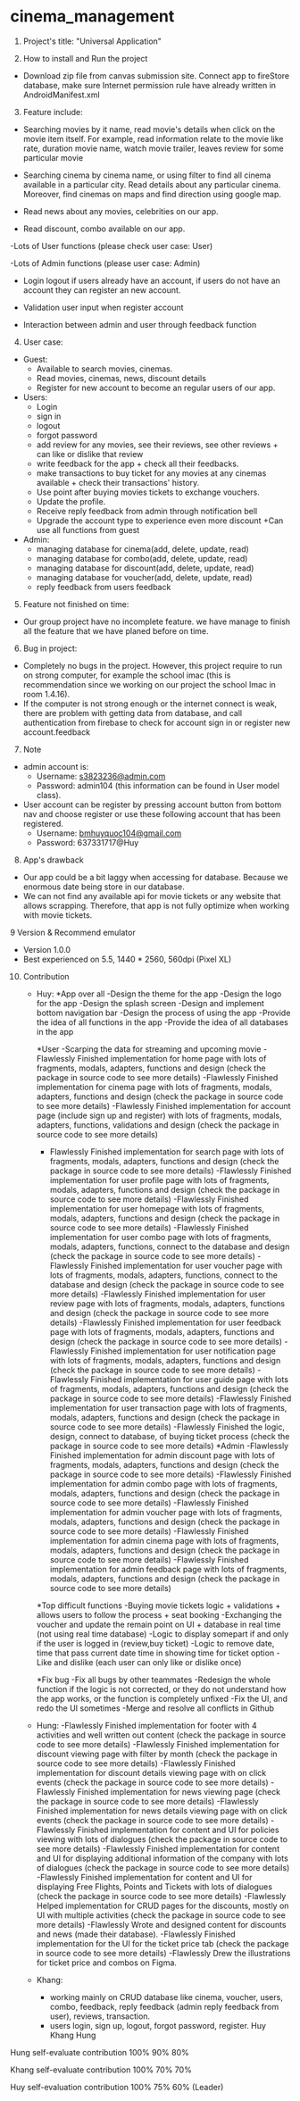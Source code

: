 # cinema_management

1. Project's title: "Universal Application"

2. How to install and Run the project
- Download zip file from canvas submission site. Connect app to fireStore database, make sure Internet permission rule have already written in AndroidManifest.xml

3. Feature include:

- Searching movies by it name, read movie's details when click on the movie item itself. For example, read information relate to the movie like rate, duration movie name, watch movie trailer, leaves review for some particular movie

- Searching cinema by cinema name, or using filter to find all cinema available in a particular city. Read details about any particular cinema. Moreover, find cinemas on maps and find direction using google map.

- Read news about any movies, celebrities on our app.

- Read discount, combo available on our app.

 -Lots of User functions (please check user case: User)

 -Lots of Admin functions (please user case: Admin)

- Login logout if users already have an account, if users do not have an account they can register an new account.

- Validation user input when register account

- Interaction between admin and user through feedback function
4. User case:

- Guest:
    + Available to search movies, cinemas.
    + Read movies, cinemas, news, discount details
    + Register for new account to become an regular users of our app.
- Users:
    + Login
    + sign in
    + logout
    + forgot password
    + add review for any movies, see their reviews, see other reviews + can like or dislike that review
    + write feedback for the app + check all their feedbacks.
    + make transactions to buy ticket for any movies at any cinemas available + check their transactions' history.
    + Use point after buying movies tickets to exchange vouchers.
    + Update the profile.
    + Receive reply feedback from admin through notification bell
    + Upgrade the account type to experience even more discount
    +Can use all functions from guest 
- Admin:
    + managing database for cinema(add, delete, update, read)
    + managing database for combo(add, delete, update, read)
    + managing database for discount(add, delete, update, read)
    + managing database for voucher(add, delete, update, read)
    + reply feedback from users feedback

5. Feature not finished on time:
- Our group project have no incomplete feature. we have manage to finish all the feature that we have planed before on time.
6. Bug in project:
- Completely no bugs in the project. However, this project require to run on strong computer, for example the school imac (this is recommendation since we working on our project the school Imac in room 1.4.16).
- If the computer is not strong enough or the internet connect is weak, there are problem with getting data from database, and call authentication from firebase to check for account sign in or register new account.feedback

7. Note
- admin account is:
    + Username: s3823236@admin.com
    + Password: admin104
    (this information can be found in User model class).
- User account can be register by pressing account button from bottom nav and choose register or use these following account that has been registered.
    + Username: bmhuyquoc104@gmail.com
    + Password: 637331717@Huy

8. App's drawback
- Our app could be a bit laggy when accessing for database. Because we enormous date being store in our database.
- We can not find any available api for movie tickets or any website that allows scrapping. Therefore, that app is not fully optimize when working with movie tickets.

9 Version & Recommend emulator
- Version 1.0.0
- Best experienced on 5.5, 1440 * 2560, 560dpi (Pixel XL)

10. Contribution
    + Huy:
        *App over all
        -Design the theme for the app
        -Design the logo for the app
        -Design the splash screen
        -Design and implement bottom navigation bar
        -Design the process of using the app
        -Provide the idea of all functions in the app
        -Provide the idea of all databases in the app

        *User
        -Scarping the data for streaming and upcoming movie
        -Flawlessly Finished implementation for home page with lots of fragments, modals, adapters, functions and design (check the package in source code to see more details)
        -Flawlessly Finished implementation for cinema page with lots of fragments, modals, adapters, functions and design (check the package in source code to see more details)
        -Flawlessly Finished implementation for account page (include sign up and register) with lots of fragments, modals, adapters, functions, validations and design (check the package in source code to see more details)
        - Flawlessly Finished implementation for search page with lots of fragments, modals, adapters, functions and design (check the package in source code to see more details)
        -Flawlessly Finished implementation for user profile page with lots of fragments, modals, adapters, functions and design (check the package in source code to see more details)
        -Flawlessly Finished implementation for user homepage with lots of fragments, modals, adapters, functions and design (check the package in source code to see more details)
        -Flawlessly Finished implementation for user combo page with lots of fragments, modals, adapters, functions, connect to the database and design (check the package in source code to see more details)
        -Flawlessly Finished implementation for user voucher page with lots of fragments, modals, adapters, functions, connect to the database and design (check the package in source code to see more details)
        -Flawlessly Finished implementation for user review page with lots of fragments, modals, adapters, functions and design (check the package in source code to see more details)
        -Flawlessly Finished implementation for user feedback page with lots of fragments, modals, adapters, functions and design (check the package in source code to see more details)
        -Flawlessly Finished implementation for user notification page with lots of fragments, modals, adapters, functions and design (check the package in source code to see more details)
        -Flawlessly Finished implementation for user guide page with lots of fragments, modals, adapters, functions and design (check the package in source code to see more details)
        -Flawlessly Finished implementation for user transaction page with lots of fragments, modals, adapters, functions and design (check the package in source code to see more details)
        -Flawlessly Finished the logic, design, connect to database, of buying ticket process (check the package in source code to see more details)
        *Admin
        -Flawlessly Finished implementation for admin discount page with lots of fragments, modals, adapters, functions and design (check the package in source code to see more details)
        -Flawlessly Finished implementation for admin combo page with lots of fragments, modals, adapters, functions and design (check the package in source code to see more details)
        -Flawlessly Finished implementation for admin voucher page with lots of fragments, modals, adapters, functions and design (check the package in source code to see more details)
        -Flawlessly Finished implementation for admin cinema page with lots of fragments, modals, adapters, functions and design (check the package in source code to see more details)
        -Flawlessly Finished implementation for admin feedback page with lots of fragments, modals, adapters, functions and design (check the package in source code to see more details)

        *Top difficult functions
        -Buying movie tickets logic + validations + allows users to follow the process + seat booking
        -Exchanging the voucher and update the remain point on UI + database in real time (not using real time database)
        -Logic to display somepart if and only if the user is logged in (review,buy ticket)
        -Logic to remove date, time that pass current date time in showing time for ticket option
        -Like and dislike (each user can only like or dislike once)

        *Fix bug
        -Fix all bugs by other teammates
        -Redesign the whole function if the logic is not corrected, or they do not understand how the app works, or the function is completely unfixed
        -Fix the UI, and redo the UI sometimes
        -Merge and resolve all conflicts in Github
    + Hung:
        -Flawlessly Finished implementation for footer with 4 activities and well written out content (check the package in source code to see more details)
        -Flawlessly Finished implementation for discount viewing page with filter by month (check the package in source code to see more details)
        -Flawlessly Finished implementation for discount details viewing page with on click events (check the package in source code to see more details)
        -Flawlessly Finished implementation for news viewing page (check the package in source code to see more details)
        -Flawlessly Finished implementation for news details viewing page with on click events (check the package in source code to see more details)
        -Flawlessly Finished implementation for content and UI for policies viewing with lots of dialogues (check the package in source code to see more details)
        -Flawlessly Finished implementation for content and UI for displaying additional information of the company with lots of dialogues (check the package in source code to see more details)
        -Flawlessly Finished implementation for content and UI for displaying Free Flights, Points and Tickets with lots of dialogues (check the package in source code to see more details)
        -Flawlessly Helped implementation for CRUD pages for the discounts, mostly on UI with multiple activities (check the package in source code to see more details)
        -Flawlessly Wrote and designed content for discounts and news (made their database).
        -Flawlessly Finished implementation for the UI for the ticket price tab (check the package in source code to see more details)
        -Flawlessly Drew the illustrations for ticket price and combos on Figma.

    + Khang:
        - working mainly on CRUD database like cinema, voucher, users, combo, feedback, reply feedback (admin reply feedback from user), reviews, transaction.
        - users login, sign up, logout, forgot password, register. 
                                    Huy         Khang       Hung

Hung self-evaluate contribution     100%        90%         80%

Khang self-evaluate contribution    100%        70%         70%

Huy self-evaluation contribution    100%        75%         60%
(Leader)

